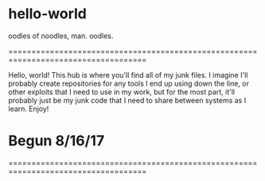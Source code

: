 # hello-world
oodles of noodles, man. oodles.

====================================================================================

Hello, world! This hub is where you'll find all of my junk files. I imagine I'll probably create repositories for any tools I end up using down the line, or other exploits that I need to use in my work, but for the most part, it'll probably just be my junk code that I need to share between systems as I learn. Enjoy! 

# Begun 8/16/17

====================================================================================
